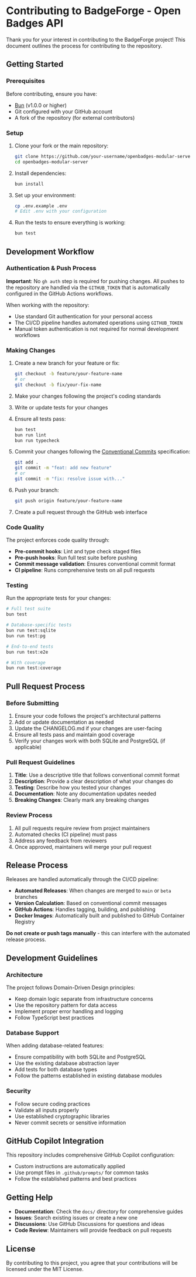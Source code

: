 # Contributing to BadgeForge - Open Badges API

Thank you for your interest in contributing to the BadgeForge project! This document outlines the process for contributing to the repository.

## Getting Started

### Prerequisites

Before contributing, ensure you have:
- [Bun](https://bun.sh/) (v1.0.0 or higher)
- Git configured with your GitHub account
- A fork of the repository (for external contributors)

### Setup

1. Clone your fork or the main repository:
   ```bash
   git clone https://github.com/your-username/openbadges-modular-server.git
   cd openbadges-modular-server
   ```

2. Install dependencies:
   ```bash
   bun install
   ```

3. Set up your environment:
   ```bash
   cp .env.example .env
   # Edit .env with your configuration
   ```

4. Run the tests to ensure everything is working:
   ```bash
   bun test
   ```

## Development Workflow

### Authentication & Push Process

**Important**: No `gh auth` step is required for pushing changes. All pushes to the repository are handled via the `GITHUB_TOKEN` that is automatically configured in the GitHub Actions workflows.

When working with the repository:
- Use standard Git authentication for your personal access
- The CI/CD pipeline handles automated operations using `GITHUB_TOKEN`
- Manual token authentication is not required for normal development workflows

### Making Changes

1. Create a new branch for your feature or fix:
   ```bash
   git checkout -b feature/your-feature-name
   # or
   git checkout -b fix/your-fix-name
   ```

2. Make your changes following the project's coding standards
3. Write or update tests for your changes
4. Ensure all tests pass:
   ```bash
   bun test
   bun run lint
   bun run typecheck
   ```

5. Commit your changes following the [Conventional Commits](https://www.conventionalcommits.org/) specification:
   ```bash
   git add .
   git commit -m "feat: add new feature"
   # or
   git commit -m "fix: resolve issue with..."
   ```

6. Push your branch:
   ```bash
   git push origin feature/your-feature-name
   ```

7. Create a pull request through the GitHub web interface

### Code Quality

The project enforces code quality through:
- **Pre-commit hooks**: Lint and type check staged files
- **Pre-push hooks**: Run full test suite before pushing
- **Commit message validation**: Ensures conventional commit format
- **CI pipeline**: Runs comprehensive tests on all pull requests

### Testing

Run the appropriate tests for your changes:
```bash
# Full test suite
bun test

# Database-specific tests
bun run test:sqlite
bun run test:pg

# End-to-end tests
bun run test:e2e

# With coverage
bun run test:coverage
```

## Pull Request Process

### Before Submitting

1. Ensure your code follows the project's architectural patterns
2. Add or update documentation as needed
3. Update the CHANGELOG.md if your changes are user-facing
4. Ensure all tests pass and maintain good coverage
5. Verify your changes work with both SQLite and PostgreSQL (if applicable)

### Pull Request Guidelines

1. **Title**: Use a descriptive title that follows conventional commit format
2. **Description**: Provide a clear description of what your changes do
3. **Testing**: Describe how you tested your changes
4. **Documentation**: Note any documentation updates needed
5. **Breaking Changes**: Clearly mark any breaking changes

### Review Process

1. All pull requests require review from project maintainers
2. Automated checks (CI pipeline) must pass
3. Address any feedback from reviewers
4. Once approved, maintainers will merge your pull request

## Release Process

Releases are handled automatically through the CI/CD pipeline:

- **Automated Releases**: When changes are merged to `main` or `beta` branches
- **Version Calculation**: Based on conventional commit messages
- **GitHub Actions**: Handles tagging, building, and publishing
- **Docker Images**: Automatically built and published to GitHub Container Registry

**Do not create or push tags manually** - this can interfere with the automated release process.

## Development Guidelines

### Architecture

The project follows Domain-Driven Design principles:
- Keep domain logic separate from infrastructure concerns
- Use the repository pattern for data access
- Implement proper error handling and logging
- Follow TypeScript best practices

### Database Support

When adding database-related features:
- Ensure compatibility with both SQLite and PostgreSQL
- Use the existing database abstraction layer
- Add tests for both database types
- Follow the patterns established in existing database modules

### Security

- Follow secure coding practices
- Validate all inputs properly
- Use established cryptographic libraries
- Never commit secrets or sensitive information

## GitHub Copilot Integration

This repository includes comprehensive GitHub Copilot configuration:
- Custom instructions are automatically applied
- Use prompt files in `.github/prompts/` for common tasks
- Follow the established patterns and best practices

## Getting Help

- **Documentation**: Check the `docs/` directory for comprehensive guides
- **Issues**: Search existing issues or create a new one
- **Discussions**: Use GitHub Discussions for questions and ideas
- **Code Review**: Maintainers will provide feedback on pull requests

## License

By contributing to this project, you agree that your contributions will be licensed under the MIT License.
